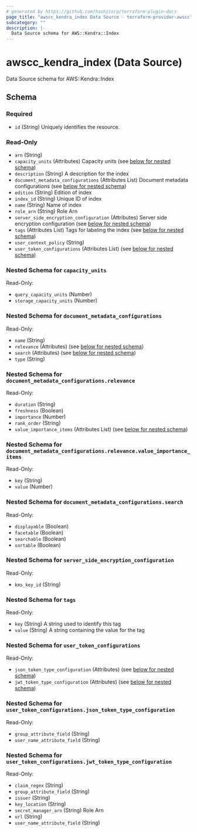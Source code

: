 ```yaml
---
# generated by https://github.com/hashicorp/terraform-plugin-docs
page_title: "awscc_kendra_index Data Source - terraform-provider-awscc"
subcategory: ""
description: |-
  Data Source schema for AWS::Kendra::Index
---
```


# awscc_kendra_index (Data Source)

Data Source schema for AWS::Kendra::Index



<!-- schema generated by tfplugindocs -->
## Schema

### Required

- `id` (String) Uniquely identifies the resource.

### Read-Only

- `arn` (String)
- `capacity_units` (Attributes) Capacity units (see [below for nested schema](#nestedatt--capacity_units))
- `description` (String) A description for the index
- `document_metadata_configurations` (Attributes List) Document metadata configurations (see [below for nested schema](#nestedatt--document_metadata_configurations))
- `edition` (String) Edition of index
- `index_id` (String) Unique ID of index
- `name` (String) Name of index
- `role_arn` (String) Role Arn
- `server_side_encryption_configuration` (Attributes) Server side encryption configuration (see [below for nested schema](#nestedatt--server_side_encryption_configuration))
- `tags` (Attributes List) Tags for labeling the index (see [below for nested schema](#nestedatt--tags))
- `user_context_policy` (String)
- `user_token_configurations` (Attributes List) (see [below for nested schema](#nestedatt--user_token_configurations))

<a id="nestedatt--capacity_units"></a>
### Nested Schema for `capacity_units`

Read-Only:

- `query_capacity_units` (Number)
- `storage_capacity_units` (Number)


<a id="nestedatt--document_metadata_configurations"></a>
### Nested Schema for `document_metadata_configurations`

Read-Only:

- `name` (String)
- `relevance` (Attributes) (see [below for nested schema](#nestedatt--document_metadata_configurations--relevance))
- `search` (Attributes) (see [below for nested schema](#nestedatt--document_metadata_configurations--search))
- `type` (String)

<a id="nestedatt--document_metadata_configurations--relevance"></a>
### Nested Schema for `document_metadata_configurations.relevance`

Read-Only:

- `duration` (String)
- `freshness` (Boolean)
- `importance` (Number)
- `rank_order` (String)
- `value_importance_items` (Attributes List) (see [below for nested schema](#nestedatt--document_metadata_configurations--relevance--value_importance_items))

<a id="nestedatt--document_metadata_configurations--relevance--value_importance_items"></a>
### Nested Schema for `document_metadata_configurations.relevance.value_importance_items`

Read-Only:

- `key` (String)
- `value` (Number)



<a id="nestedatt--document_metadata_configurations--search"></a>
### Nested Schema for `document_metadata_configurations.search`

Read-Only:

- `displayable` (Boolean)
- `facetable` (Boolean)
- `searchable` (Boolean)
- `sortable` (Boolean)



<a id="nestedatt--server_side_encryption_configuration"></a>
### Nested Schema for `server_side_encryption_configuration`

Read-Only:

- `kms_key_id` (String)


<a id="nestedatt--tags"></a>
### Nested Schema for `tags`

Read-Only:

- `key` (String) A string used to identify this tag
- `value` (String) A string containing the value for the tag


<a id="nestedatt--user_token_configurations"></a>
### Nested Schema for `user_token_configurations`

Read-Only:

- `json_token_type_configuration` (Attributes) (see [below for nested schema](#nestedatt--user_token_configurations--json_token_type_configuration))
- `jwt_token_type_configuration` (Attributes) (see [below for nested schema](#nestedatt--user_token_configurations--jwt_token_type_configuration))

<a id="nestedatt--user_token_configurations--json_token_type_configuration"></a>
### Nested Schema for `user_token_configurations.json_token_type_configuration`

Read-Only:

- `group_attribute_field` (String)
- `user_name_attribute_field` (String)


<a id="nestedatt--user_token_configurations--jwt_token_type_configuration"></a>
### Nested Schema for `user_token_configurations.jwt_token_type_configuration`

Read-Only:

- `claim_regex` (String)
- `group_attribute_field` (String)
- `issuer` (String)
- `key_location` (String)
- `secret_manager_arn` (String) Role Arn
- `url` (String)
- `user_name_attribute_field` (String)
